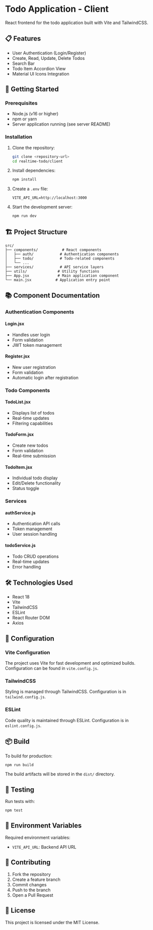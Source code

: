 # Todo Application - Client

React frontend for the todo application built with Vite and TailwindCSS.

## 📋 Features

- User Authentication (Login/Register)
- Create, Read, Update, Delete Todos
- Search Bar
- Todo Item Accordion View
- Material UI Icons Integration

## 🚀 Getting Started

### Prerequisites

- Node.js (v16 or higher)
- npm or yarn
- Server application running (see server README)

### Installation

1. Clone the repository:

   ```bash
   git clone <repository-url>
   cd realtime-todo/client
   ```

2. Install dependencies:

   ```bash
   npm install
   ```

3. Create a `.env` file:

   ```env
   VITE_API_URL=http://localhost:3000
   ```

4. Start the development server:
   ```bash
   npm run dev
   ```

## 🏗️ Project Structure

```
src/
├── components/           # React components
│   ├── auth/            # Authentication components
│   ├── todo/            # Todo-related components
│   └── ...
├── services/            # API service layers
├── utils/              # Utility functions
├── App.jsx             # Main application component
└── main.jsx           # Application entry point
```

## 📚 Component Documentation

### Authentication Components

#### Login.jsx

- Handles user login
- Form validation
- JWT token management

#### Register.jsx

- New user registration
- Form validation
- Automatic login after registration

### Todo Components

#### TodoList.jsx

- Displays list of todos
- Real-time updates
- Filtering capabilities

#### TodoForm.jsx

- Create new todos
- Form validation
- Real-time submission

#### TodoItem.jsx

- Individual todo display
- Edit/Delete functionality
- Status toggle

### Services

#### authService.js

- Authentication API calls
- Token management
- User session handling

#### todoService.js

- Todo CRUD operations
- Real-time updates
- Error handling

## 🛠️ Technologies Used

- React 18
- Vite
- TailwindCSS
- ESLint
- React Router DOM
- Axios

## 🔧 Configuration

### Vite Configuration

The project uses Vite for fast development and optimized builds. Configuration can be found in `vite.config.js`.

### TailwindCSS

Styling is managed through TailwindCSS. Configuration is in `tailwind.config.js`.

### ESLint

Code quality is maintained through ESLint. Configuration is in `eslint.config.js`.

## 📦 Build

To build for production:

```bash
npm run build
```

The build artifacts will be stored in the `dist/` directory.

## 🧪 Testing

Run tests with:

```bash
npm test
```

## 🔐 Environment Variables

Required environment variables:

- `VITE_API_URL`: Backend API URL

## 🤝 Contributing

1. Fork the repository
2. Create a feature branch
3. Commit changes
4. Push to the branch
5. Open a Pull Request

## 📝 License

This project is licensed under the MIT License.
